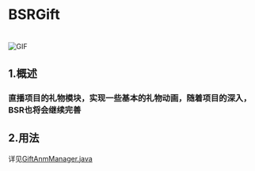 # BSRGift
#
![GIF](demo_gif.gif)

## 1.概述
### 直播项目的礼物模块，实现一些基本的礼物动画，随着项目的深入，BSR也将会继续完善

## 2.用法
详见[GiftAnmManager.java](GiftAnmManager.java)